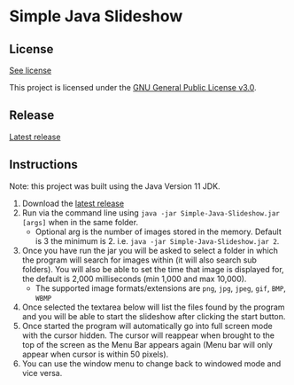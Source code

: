 # Simple Java Slideshow

## License

[See license](LICENSE.md)

This project is licensed under the [GNU General Public License v3.0](https://www.gnu.org/licenses/).

## Release

[Latest release](https://github.com/MatthewMacDonald-1/Simple-Java-Slideshow/releases)

## Instructions

Note: this project was built using the Java Version 11 JDK.

1. Download the [latest release](https://github.com/MatthewMacDonald-1/Simple-Java-Slideshow/releases)
2. Run via the command line using `java -jar Simple-Java-Slideshow.jar [args]` when in the same folder.
    - Optional arg is the number of images stored in the memory. Default is 3 the minimum is 2. i.e. `java -jar Simple-Java-Slideshow.jar 2`.
3. Once you have run the jar you will be asked to select a folder in which the program will search for images within (it will also search sub folders). You will also be able to set the time that image is displayed for, the default is 2,000 milliseconds (min 1,000 and max 10,000).
    - The supported image formats/extensions are `png`, `jpg`, `jpeg`, `gif`, `BMP`, `WBMP`
4. Once selected the textarea below will list the files found by the program and you will be able to start the slideshow after clicking the start button.
5. Once started the program will automatically go into full screen mode with the cursor hidden. The cursor will reappear when brought to the top of the screen as the Menu Bar appears again (Menu bar will only appear when cursor is within 50 pixels).
6. You can use the window menu to change back to windowed mode and vice versa.

